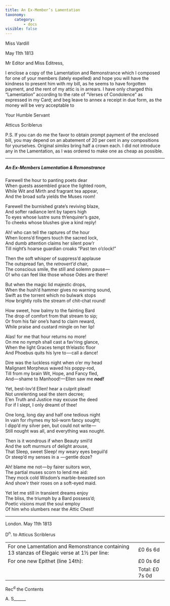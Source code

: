```yaml
---
title: An Ex-Member’s Lamentation
taxonomy:
    category:
        - docs
visible: false
---
```


<div class="author">Miss Vardill</div>

May 11th 1813

Mr Editor and Miss Editress,

I enclose a copy of the Lamentation and Remonstrance which I composed for one of your members (lately expelled) and hope you will have the kindness to present him with my bill, as he seems to have forgotten payment, and the rent of my attic is in arrears. I have only charged this “Lamentation” according to the rate of “Verses of Condolence” as expressed in my Card; and beg leave to annex a receipt in due form, as the money will be very acceptable to  

Your Humble Servant  

Atticus Scriblerus

P.S. If you can do me the favor to obtain prompt payment of the enclosed bill, you may depend on an abatement of 20 per cent in any compositions for yourselves. Original *similes* bring half a crown each. I did not introduce any in the Lamentation, as I was ordered to make one as cheap as possible.

---

##### An Ex-Members Lamentation & Remonstrance

Farewell the hour to panting poets dear  
When guests assembled grace the lighted room,  
While Wit and Mirth and fragrant tea appear,  
And the broad sofa yields the Muses room!

Farewell the burnished grate’s reviving blaze,  
And softer radiance lent by tapers high  
To eyes whose lustre suns th’enquirer’s gaze,  
To cheeks whose blushes give a kind reply!  

Ah! who can tell the raptures of the hour  
When licens’d fingers touch the sacred lock,  
And dumb attention claims her silent pow’r  
Till night’s hoarse guardian croaks “Past ten o’clock!”

Then the soft whisper of suppress’d applause  
The outspread fan, the *retrovert’d* chair,  
The conscious smile, the still and solemn pause —   
O! who can feel like those whose Odes are there!  

But when the magic lid majestic drops,  
When the hush’d hammer gives no warning sound,  
Swift as the torrent which no bulwark stops  
How brightly rolls the stream of chit-chat round!  

How sweet, how balmy to the fainting Bard  
The drop of comfort from that stream to sip;  
Or from his fair one’s hand to claim reward,  
While praise and custard mingle on her lip!  

Alas! for me that hour returns no more!  
On me no nymph shall cast a fav’ring glance,  
When the light Graces tempt th’elastic floor  
And Phoebus quits his lyre to — call a dance!  

Dire was the luckless night when o’er my head  
Malignant Morpheus waved his poppy-rod,  
Till from my brain Wit, Hope, and Fancy fled,  
And — shame to Manhood! — Ellen saw me ***nod!***  

Yet, best-lov’d Ellen! hear a culprit plead!  
Not unrelenting seal the stern decree;  
E’en Truth and Justice may excuse the deed  
For if I slept, I only dreamt of thee!  

One long, long day and half one tedious night  
In vain for rhymes my toil-worn fancy sought;  
I dipp’d my silver pen, but could not write —   
Still nought was all, and everything was nought.  

Then is it wondrous if when Beauty smil’d  
And the soft murmurs of delight arouse,  
That Sleep, sweet Sleep! my weary eyes beguil’d  
Or steep’d my senses in a  — gentle doze?

Ah! blame me not — by fairer suitors won,  
The partial muses scorn to lend me aid:  
They mock cold Wisdom’s marble-breasted son  
And show’r their roses on a soft-eyed maid.  

Yet let me still in transient dreams enjoy  
The bliss, the triumph by a Bard possess’d;  
Poetic visions must the soul employ  
Of him who slumbers near the Attic Chest!

---

London. May 11th 1813  


D<sup>n</sup>. to Atticus Scriblerus  

<table>
<tr><td>For one Lamentation and Remonstrance containing 13 stanzas of Elegaic verse at 1½ per line:</td><td>£0 6s 6d</td></tr>

<tr><td>For one new Epithet (line 14th):</td> <td>£0 0s 6d</td></tr>

<tr><td>&nbsp;</td><td>Total: £0 7s 0d</td></tr>
</table>

Rec<sup>d</sup> the Contents

A. S______
